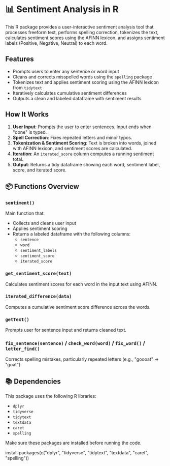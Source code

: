 # 📊 Sentiment Analysis in R

This R package provides a user-interactive sentiment analysis tool that processes freeform text, performs spelling correction, tokenizes the text, calculates sentiment scores using the AFINN lexicon, and assigns sentiment labels (Positive, Negative, Neutral) to each word.

## Features

- Prompts users to enter any sentence or word input
- Cleans and corrects misspelled words using the `spelling` package
- Tokenizes text and applies sentiment scoring using the AFINN lexicon from `tidytext`
- Iteratively calculates cumulative sentiment differences
- Outputs a clean and labeled dataframe with sentiment results

## How It Works

1. **User Input**: Prompts the user to enter sentences. Input ends when "done" is typed.
2. **Spell Correction**: Fixes repeated letters and minor typos.
3. **Tokenization & Sentiment Scoring**: Text is broken into words, joined with AFINN lexicon, and sentiment scores are calculated.
4. **Iteration**: An `iterated_score` column computes a running sentiment total.
5. **Output**: Returns a tidy dataframe showing each word, sentiment label, score, and iterated score.

## 📦 Functions Overview

### `sentiment()`

Main function that:
- Collects and cleans user input
- Applies sentiment scoring
- Returns a labeled dataframe with the following columns:
  - `sentence`
  - `word`
  - `sentiment_labels`
  - `sentiment_score`
  - `iterated_score`

### `get_sentiment_score(text)`
Calculates sentiment scores for each word in the input text using AFINN.

### `iterated_difference(data)`
Computes a cumulative sentiment score difference across the words.

### `getText()`
Prompts user for sentence input and returns cleaned text.

### `fix_sentence(sentence)` / `check_word(word)` / `fix_word()` / `letter_find()`
Corrects spelling mistakes, particularly repeated letters (e.g., "goooat" → "goat").

## 📚 Dependencies

This package uses the following R libraries:

- `dplyr`
- `tidyverse`
- `tidytext`
- `textdata`
- `caret`
- `spelling`

Make sure these packages are installed before running the code.

install.packages(c("dplyr", "tidyverse", "tidytext", "textdata", "caret", "spelling"))
